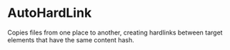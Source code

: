 # AutoHardLink
Copies files from one place to another, creating hardlinks between target elements that have the same content hash.

